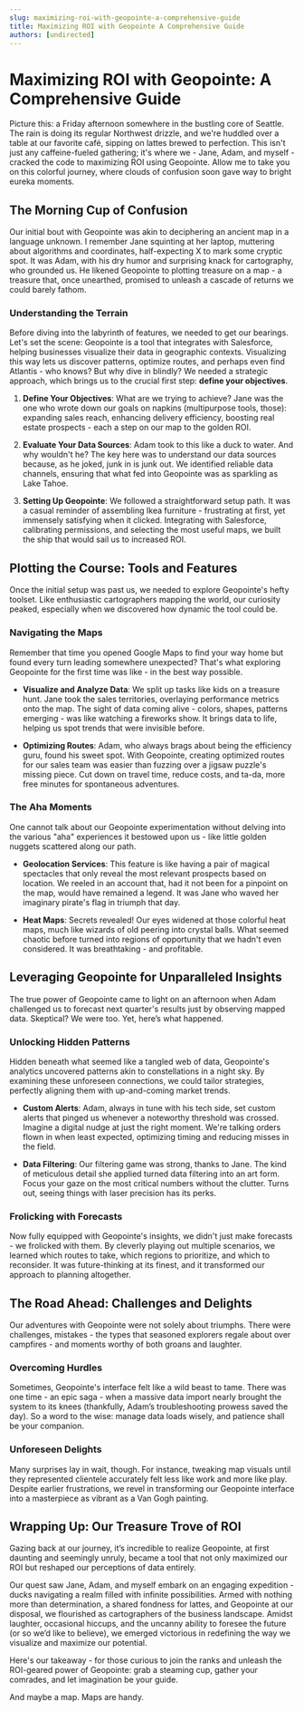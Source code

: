 ```yaml
---
slug: maximizing-roi-with-geopointe-a-comprehensive-guide
title: Maximizing ROI with Geopointe A Comprehensive Guide
authors: [undirected]
---
```



# Maximizing ROI with Geopointe: A Comprehensive Guide

Picture this: a Friday afternoon somewhere in the bustling core of Seattle. The rain is doing its regular Northwest drizzle, and we're huddled over a table at our favorite café, sipping on lattes brewed to perfection. This isn't just any caffeine-fueled gathering; it's where we - Jane, Adam, and myself - cracked the code to maximizing ROI using Geopointe. Allow me to take you on this colorful journey, where clouds of confusion soon gave way to bright eureka moments.

## The Morning Cup of Confusion

Our initial bout with Geopointe was akin to deciphering an ancient map in a language unknown. I remember Jane squinting at her laptop, muttering about algorithms and coordinates, half-expecting X to mark some cryptic spot. It was Adam, with his dry humor and surprising knack for cartography, who grounded us. He likened Geopointe to plotting treasure on a map - a treasure that, once unearthed, promised to unleash a cascade of returns we could barely fathom.

### Understanding the Terrain

Before diving into the labyrinth of features, we needed to get our bearings. Let's set the scene: Geopointe is a tool that integrates with Salesforce, helping businesses visualize their data in geographic contexts. Visualizing this way lets us discover patterns, optimize routes, and perhaps even find Atlantis - who knows? But why dive in blindly? We needed a strategic approach, which brings us to the crucial first step: **define your objectives**.

1. **Define Your Objectives**: What are we trying to achieve? Jane was the one who wrote down our goals on napkins (multipurpose tools, those): expanding sales reach, enhancing delivery efficiency, boosting real estate prospects - each a step on our map to the golden ROI.

2. **Evaluate Your Data Sources**: Adam took to this like a duck to water. And why wouldn't he? The key here was to understand our data sources because, as he joked, junk in is junk out. We identified reliable data channels, ensuring that what fed into Geopointe was as sparkling as Lake Tahoe.

3. **Setting Up Geopointe**: We followed a straightforward setup path. It was a casual reminder of assembling Ikea furniture - frustrating at first, yet immensely satisfying when it clicked. Integrating with Salesforce, calibrating permissions, and selecting the most useful maps, we built the ship that would sail us to increased ROI.

## Plotting the Course: Tools and Features

Once the initial setup was past us, we needed to explore Geopointe's hefty toolset. Like enthusiastic cartographers mapping the world, our curiosity peaked, especially when we discovered how dynamic the tool could be.

### Navigating the Maps

Remember that time you opened Google Maps to find your way home but found every turn leading somewhere unexpected? That's what exploring Geopointe for the first time was like - in the best way possible.

- **Visualize and Analyze Data**: We split up tasks like kids on a treasure hunt. Jane took the sales territories, overlaying performance metrics onto the map. The sight of data coming alive - colors, shapes, patterns emerging - was like watching a fireworks show. It brings data to life, helping us spot trends that were invisible before.

- **Optimizing Routes**: Adam, who always brags about being the efficiency guru, found his sweet spot. With Geopointe, creating optimized routes for our sales team was easier than fuzzing over a jigsaw puzzle's missing piece. Cut down on travel time, reduce costs, and ta-da, more free minutes for spontaneous adventures.

### The Aha Moments

One cannot talk about our Geopointe experimentation without delving into the various "aha" experiences it bestowed upon us - like little golden nuggets scattered along our path.

- **Geolocation Services**: This feature is like having a pair of magical spectacles that only reveal the most relevant prospects based on location. We reeled in an account that, had it not been for a pinpoint on the map, would have remained a legend. It was Jane who waved her imaginary pirate's flag in triumph that day.

- **Heat Maps**: Secrets revealed! Our eyes widened at those colorful heat maps, much like wizards of old peering into crystal balls. What seemed chaotic before turned into regions of opportunity that we hadn't even considered. It was breathtaking - and profitable.

## Leveraging Geopointe for Unparalleled Insights

The true power of Geopointe came to light on an afternoon when Adam challenged us to forecast next quarter's results just by observing mapped data. Skeptical? We were too. Yet, here’s what happened.

### Unlocking Hidden Patterns

Hidden beneath what seemed like a tangled web of data, Geopointe's analytics uncovered patterns akin to constellations in a night sky. By examining these unforeseen connections, we could tailor strategies, perfectly aligning them with up-and-coming market trends.

- **Custom Alerts**: Adam, always in tune with his tech side, set custom alerts that pinged us whenever a noteworthy threshold was crossed. Imagine a digital nudge at just the right moment. We're talking orders flown in when least expected, optimizing timing and reducing misses in the field.

- **Data Filtering**: Our filtering game was strong, thanks to Jane. The kind of meticulous detail she applied turned data filtering into an art form. Focus your gaze on the most critical numbers without the clutter. Turns out, seeing things with laser precision has its perks.

### Frolicking with Forecasts

Now fully equipped with Geopointe's insights, we didn't just make forecasts - we frolicked with them. By cleverly playing out multiple scenarios, we learned which routes to take, which regions to prioritize, and which to reconsider. It was future-thinking at its finest, and it transformed our approach to planning altogether.

## The Road Ahead: Challenges and Delights

Our adventures with Geopointe were not solely about triumphs. There were challenges, mistakes - the types that seasoned explorers regale about over campfires - and moments worthy of both groans and laughter.

### Overcoming Hurdles

Sometimes, Geopointe's interface felt like a wild beast to tame. There was one time - an epic saga - when a massive data import nearly brought the system to its knees (thankfully, Adam’s troubleshooting prowess saved the day). So a word to the wise: manage data loads wisely, and patience shall be your companion.

### Unforeseen Delights

Many surprises lay in wait, though. For instance, tweaking map visuals until they represented clientele accurately felt less like work and more like play. Despite earlier frustrations, we revel in transforming our Geopointe interface into a masterpiece as vibrant as a Van Gogh painting.

## Wrapping Up: Our Treasure Trove of ROI

Gazing back at our journey, it’s incredible to realize Geopointe, at first daunting and seemingly unruly, became a tool that not only maximized our ROI but reshaped our perceptions of data entirely.

Our quest saw Jane, Adam, and myself embark on an engaging expedition - ducks navigating a realm filled with infinite possibilities. Armed with nothing more than determination, a shared fondness for lattes, and Geopointe at our disposal, we flourished as cartographers of the business landscape. Amidst laughter, occasional hiccups, and the uncanny ability to foresee the future (or so we’d like to believe), we emerged victorious in redefining the way we visualize and maximize our potential.

Here's our takeaway - for those curious to join the ranks and unleash the ROI-geared power of Geopointe: grab a steaming cup, gather your comrades, and let imagination be your guide.

And maybe a map. Maps are handy.